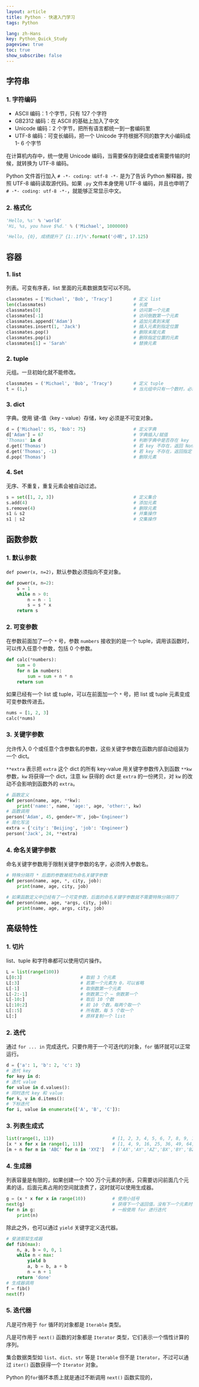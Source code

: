 ```yaml
---
layout: article
title: Python - 快速入门学习
tags: Python

lang: zh-Hans
key: Python_Quick_Study
pageview: true
toc: true
show_subscribe: false
---
```


## 字符串

### 1. 字符编码

- ASCII 编码：1 个字节，只有 127 个字符
- GB2312 编码：在 ASCII 的基础上加入了中文
- Unicode 编码：2 个字节，把所有语言都统一到一套编码里
- UTF-8 编码：可变长编码，把一个 Unicode 字符根据不同的数字大小编码成 1- 6 个字节

在计算机内存中，统一使用 Unicode 编码，当需要保存到硬盘或者需要传输的时候，就转换为 UTF-8 编码。

Python 文件首行加入 `# -*- coding: utf-8 -*-` 是为了告诉 Python 解释器，按照 UTF-8 编码读取源代码。如果 `.py` 文件本身使用 UTF-8 编码，并且也申明了 `# -*- coding: utf-8 -*-`，就能够正常显示中文。

### 2. 格式化

```python
'Hello, %s' % 'world'
'Hi, %s, you have $%d.' % ('Michael', 1000000)
```

```python
'Hello, {0}, 成绩提升了 {1:.1f}%'.format('小明', 17.125)
```

## 容器

### 1. list

列表。可变有序表，list 里面的元素数据类型可以不同。

```python
classmates = ['Michael', 'Bob', 'Tracy']        # 定义 list
len(classmates)                                 # 长度
classmates[0]                                   # 访问第一个元素
classmates[-1]                                  # 访问倒数第一个元素
classmates.append('Adam')                       # 追加元素到末尾
classmates.insert(1, 'Jack')                    # 插入元素到指定位置
classmates.pop()                                # 删除末尾元素
classmates.pop(i)                               # 删除指定位置的元素
classmates[1] = 'Sarah'                         # 替换元素
```

### 2. tuple

元组。一旦初始化就不能修改。

```python
classmates = ('Michael', 'Bob', 'Tracy')        # 定义 tuple
t = (1,)                                        # 当元组中只有一个数时，必须加逗号消除和小括号的歧义
```

### 3. dict

字典。使用 键-值（key - value）存储，key 必须是不可变对象。

```python
d = {'Michael': 95, 'Bob': 75}                  # 定义字典
d['Adam'] = 67                                  # 字典插入/赋值
'Thomas' in d                                   # 判断字典中是否存在 key
d.get('Thomas')                                 # 若 key 不存在，返回 None
d.get('Thomas', -1)                             # 若 key 不存在，返回指定 value
d.pop('Thomas')                                 # 删除元素
```

### 4. Set

无序、不重复，重复元素会被自动过滤。

```python
s = set([1, 2, 3])                              # 定义集合
s.add(4)                                        # 添加元素
s.remove(4)                                     # 删除元素
s1 & s2                                         # 并集操作
s1 | s2                                         # 交集操作
```

## 函数参数

### 1. 默认参数

`def power(x, n=2)`，默认参数必须指向不变对象。

```python
def power(x, n=2):
    s = 1
    while n > 0:
        n = n - 1
        s = s * x
    return s
```

### 2. 可变参数

在参数前面加了一个 `*` 号，参数 `numbers` 接收到的是一个 tuple，调用该函数时，可以传入任意个参数，包括 0 个参数。

```python
def calc(*numbers):
    sum = 0
    for n in numbers:
        sum = sum + n * n
    return sum
```

如果已经有一个 list 或 tuple，可以在前面加一个 `*` 号，把 list 或 tuple 元素变成可变参数传进去。

```python
nums = [1, 2, 3]
calc(*nums)
```

### 3. 关键字参数

允许传入 0 个或任意个含参数名的参数，这些关键字参数在函数内部自动组装为一个 dict。

`**extra` 表示把 `extra` 这个 dict 的所有 key-value 用关键字参数传入到函数 `**kw` 参数，`kw` 将获得一个 dict，注意 `kw` 获得的 dict 是 `extra` 的一份拷贝，对 `kw` 的改动不会影响到函数外的 `extra`。

```python
# 函数定义
def person(name, age, **kw):
    print('name:', name, 'age:', age, 'other:', kw)
# 函数调用
person('Adam', 45, gender='M', job='Engineer')
# 简化写法
extra = {'city': 'Beijing', 'job': 'Engineer'}
person('Jack', 24, **extra)
```

### 4. 命名关键字参数

命名关键字参数用于限制关键字参数的名字，必须传入参数名。

```python
# 特殊分隔符 * 后面的参数被视为命名关键字参数
def person(name, age, *, city, job):
    print(name, age, city, job)

# 如果函数定义中已经有了一个可变参数，后面的命名关键字参数就不需要特殊分隔符了
def person(name, age, *args, city, job):
    print(name, age, args, city, job)

```

## 高级特性

### 1. 切片

list、tuple 和字符串都可以使用切片操作。

```python
L = list(range(100))
L[0:3]                      # 取前 3 个元素
L[:3]                       # 若第一个元素为 0，可以省略
L[-1]                       # 取倒数第一个元素
L[-2:-1]                    # 倒数第二个 — 倒数第一个
L[-10:]                     # 取后 10 个数
L[:10:2]                    # 前 10 个数，每两个取一个
L[::5]                      # 所有数，每 5 个取一个
L[:]                        # 原样复制一个 list
```

### 2. 迭代

通过 `for ... in` 完成迭代，只要作用于一个可迭代的对象，`for` 循环就可以正常运行。

```python
d = {'a': 1, 'b': 2, 'c': 3}
# 迭代 key
for key in d:
# 迭代 value
for value in d.values():
# 同时迭代 key 和 value
for k, v in d.items():
# 下标迭代
for i, value in enumerate(['A', 'B', 'C']):
```

### 3. 列表生成式

```python
list(range(1, 11))                      # [1, 2, 3, 4, 5, 6, 7, 8, 9, 10]
[x * x for x in range(1, 11)]           # [1, 4, 9, 16, 25, 36, 49, 64, 81, 100]
[m + n for m in 'ABC' for n in 'XYZ']   # ['AX','AY','AZ','BX','BY','BZ','CX','CY','CZ']
```

### 4. 生成器

列表容量是有限的，如果创建一个 100 万个元素的列表，只需要访问前面几个元素的话，后面元素占用的空间就浪费了，这时就可以使用生成器。

```python
g = (x * x for x in range(10))          # 使用小括号
next(g)                                 # 获得下一个返回值，没有下一个元素时抛出 StopIteration
for n in g:                             # 一般使用 for 进行迭代
  	print(n)
```

除此之外，也可以通过 `yield` 关键字定义迭代器。

```python
# 斐波那契生成器
def fib(max):
    n, a, b = 0, 0, 1
    while n < max:
        yield b
        a, b = b, a + b
        n = n + 1
    return 'done'
# 生成器调用
f = fib()
next(f)
```

### 5. 迭代器

凡是可作用于 `for` 循环的对象都是 `Iterable` 类型。

凡是可作用于 `next()` 函数的对象都是 `Iterator` 类型，它们表示一个惰性计算的序列。

集合数据类型如 `list`、`dict`、`str` 等是 `Iterable` 但不是 `Iterator`，不过可以通过 `iter()` 函数获得一个 `Iterator` 对象。

Python 的`for`循环本质上就是通过不断调用 `next()` 函数实现的，

